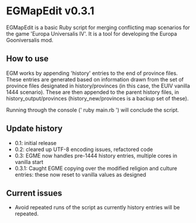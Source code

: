# EGMapEdit v0.3.1

EGMapEdit is a basic Ruby script for merging conflicting map scenarios for the game 'Europa Universalis IV'.  It is a tool for developing the Europa Gooniversalis mod.

## How to use

EGM works by appending 'history' entries to the end of province files.  These entries are generated based on information drawn from the set of province files designated in history/provinces (in this case, the EUIV vanilla 1444 scenario).  These are then appended to the parent history files, in history_output/provinces (history_new/provinces is a backup set of these).

Running through the console (' ruby main.rb ') will conclude the script.

## Update history

- 0.1: initial release
- 0.2: cleared up UTF-8 encoding issues, refactored code
- 0.3: EGME now handles pre-1444 history entries, multiple cores in vanilla start
- 0.3.1: Caught EGME copying over the modified religion and culture entries: these now reset to vanilla values as designed

## Current issues

- Avoid repeated runs of the script as currently history entries will be repeated.

